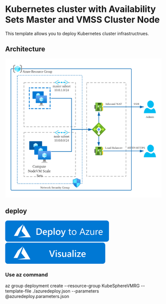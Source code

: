 # Kubernetes cluster with Availability Sets Master and VMSS Cluster Node 

This template allows you to deploy Kubernetes cluster infrastructrues.

## Architecture
![Architecture](Azure-self-hosted-k8s.png)
## deploy

[![Deploy to Azure](https://raw.githubusercontent.com/Azure/azure-quickstart-templates/master/1-CONTRIBUTION-GUIDE/images/deploytoazure.svg?sanitize=true)](https://portal.azure.com/#create/Microsoft.Template/uri/https%3A%2F%2Fraw.githubusercontent.com%2FRolandMa1986%2Fazurek8s%2Fmaster%2Fazuredeploy.json) [![Visualize](https://raw.githubusercontent.com/Azure/azure-quickstart-templates/master/1-CONTRIBUTION-GUIDE/images/visualizebutton.svg?sanitize=true)](http://armviz.io/#/?load=https%3A%2F%2Fraw.githubusercontent.com%2FRolandMa1986%2Fazurek8s%2Fmaster%2Fazuredeploy.json)


### Use az command
az group deployment create --resource-group KubeSphereVMRG --template-file ./azuredeploy.json --parameters @azuredeploy.parameters.json




